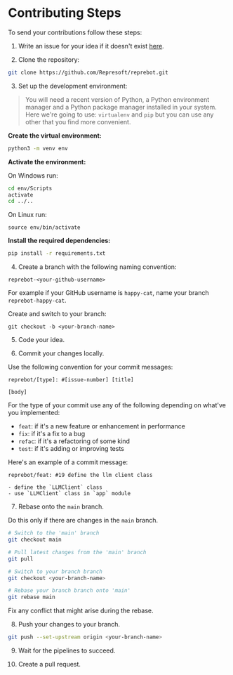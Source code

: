 # Contributing Steps

To send your contributions follow these steps:

1. Write an issue for your idea if it doesn't exist [here](https://github.com/Represoft/reprebot/issues).

2. Clone the repository:

```sh
git clone https://github.com/Represoft/reprebot.git
```

3. Set up the development environment:

> You will need a recent version of Python, a Python environment manager and a Python package manager installed in your system. Here we're going to use: `virtualenv` and `pip` but you can use any other that you find more convenient.

**Create the virtual environment:**

```sh
python3 -m venv env
```

**Activate the environment:**

On Windows run:

```sh
cd env/Scripts
activate
cd ../..
```

On Linux run:

```
source env/bin/activate
```

**Install the required dependencies:**

```sh
pip install -r requirements.txt
```

4. Create a branch with the following naming convention:

```
reprebot-<your-github-username>
```

For example if your GitHub username is `happy-cat`, name your branch `reprebot-happy-cat`.

Create and switch to your branch:

```
git checkout -b <your-branch-name>
```

5. Code your idea.

6. Commit your changes locally.

Use the following convention for your commit messages:

```
reprebot/[type]: #[issue-number] [title]

[body]
```

For the type of your commit use any of the following depending on what've you implemented:

- `feat`: if it's a new feature or enhancement in performance
- `fix`: if it's a fix to a bug
- `refac`: if it's a refactoring of some kind
- `test`: if it's adding or improving tests

Here's an example of a commit message:

```
reprebot/feat: #19 define the llm client class

- define the `LLMClient` class
- use `LLMClient` class in `app` module
```

7. Rebase onto the `main` branch.

Do this only if there are changes in the `main` branch.

```sh
# Switch to the 'main' branch
git checkout main

# Pull latest changes from the 'main' branch
git pull

# Switch to your branch branch
git checkout <your-branch-name>

# Rebase your branch branch onto 'main'
git rebase main
```

Fix any conflict that might arise during the rebase.

8. Push your changes to your branch.

```sh
git push --set-upstream origin <your-branch-name>
```

9. Wait for the pipelines to succeed.

10. Create a pull request.
